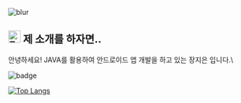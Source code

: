 ![blur](https://capsule-render.vercel.app/api?type=blur&height=300&color=gradient&text=welcome&strokeWidth=2&section=footer&reversal=true&fontAlign=50&stroke=E0E0E0&fontSize=55&textBg=false)


## <img src="https://raw.githubusercontent.com/Tarikul-Islam-Anik/Animated-Fluent-Emojis/master/Emojis/Smilies/Face%20in%20Clouds.png" alt="Face in Clouds" width="25" height="25" /> 제 소개를 하자면..
안녕하세요! JAVA를 활용하여 안드로이드 앱 개발을 하고 있는 장지은 입니다.\



![badge](https://img.shields.io/badge/Android-3DDC84?style=for-the-badge&logo=android&logoColor=white)


[![Top Langs](https://github-readme-stats.vercel.app/api/top-langs/?username=zzingenius)](https://github.com/anuraghazra/github-readme-stats)

<!--
**zzingenius/zzingenius** is a ✨ _special_ ✨ repository because its `README.md` (this file) appears on your GitHub profile.

Here are some ideas to get you started:

- 🔭 I’m currently working on ...
- 🌱 I’m currently learning ...
- 👯 I’m looking to collaborate on ...
- 🤔 I’m looking for help with ...
- 💬 Ask me about ...
- 📫 How to reach me: ...
- 😄 Pronouns: ...
- ⚡ Fun fact: ...
-->
